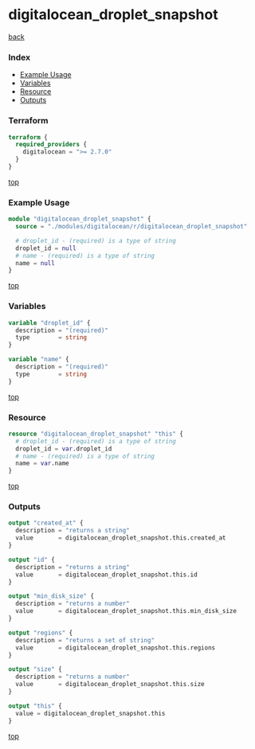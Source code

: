 # digitalocean_droplet_snapshot

[back](../digitalocean.md)

### Index

- [Example Usage](#example-usage)
- [Variables](#variables)
- [Resource](#resource)
- [Outputs](#outputs)

### Terraform

```terraform
terraform {
  required_providers {
    digitalocean = ">= 2.7.0"
  }
}
```

[top](#index)

### Example Usage

```terraform
module "digitalocean_droplet_snapshot" {
  source = "./modules/digitalocean/r/digitalocean_droplet_snapshot"

  # droplet_id - (required) is a type of string
  droplet_id = null
  # name - (required) is a type of string
  name = null
}
```

[top](#index)

### Variables

```terraform
variable "droplet_id" {
  description = "(required)"
  type        = string
}

variable "name" {
  description = "(required)"
  type        = string
}
```

[top](#index)

### Resource

```terraform
resource "digitalocean_droplet_snapshot" "this" {
  # droplet_id - (required) is a type of string
  droplet_id = var.droplet_id
  # name - (required) is a type of string
  name = var.name
}
```

[top](#index)

### Outputs

```terraform
output "created_at" {
  description = "returns a string"
  value       = digitalocean_droplet_snapshot.this.created_at
}

output "id" {
  description = "returns a string"
  value       = digitalocean_droplet_snapshot.this.id
}

output "min_disk_size" {
  description = "returns a number"
  value       = digitalocean_droplet_snapshot.this.min_disk_size
}

output "regions" {
  description = "returns a set of string"
  value       = digitalocean_droplet_snapshot.this.regions
}

output "size" {
  description = "returns a number"
  value       = digitalocean_droplet_snapshot.this.size
}

output "this" {
  value = digitalocean_droplet_snapshot.this
}
```

[top](#index)